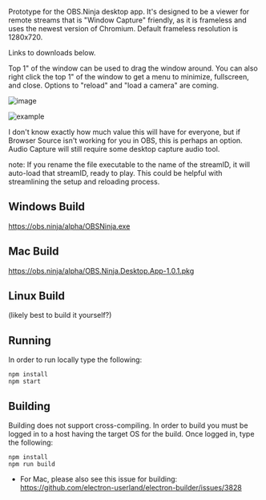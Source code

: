 Prototype for the OBS.Ninja desktop app. It's designed to be a viewer for remote streams that is "Window Capture" friendly, as it is frameless and uses the newest version of Chromium.  Default frameless resolution is 1280x720.

Links to downloads below.

Top 1" of the window can be used to drag the window around. You can also right click the top 1" of the window to get a menu to minimize, fullscreen, and close.  Options to "reload" and "load a camera" are coming.

![image](https://user-images.githubusercontent.com/2575698/80891669-8eacec80-8c93-11ea-8166-0ce6de83c5d0.png)

![example](https://github.com/steveseguin/electroncapture/raw/master/example.jpg)

I don't know exactly how much value this will have for everyone, but if Browser Source isn't working for you in OBS, this is perhaps an option. Audio Capture will still require some desktop capture audio tool.

note: If you rename the file executable to the name of the streamID, it will auto-load that streamID, ready to play. This could be helpful with streamlining the setup and reloading process.

## Windows Build
https://obs.ninja/alpha/OBSNinja.exe

## Mac Build
https://obs.ninja/alpha/OBS.Ninja.Desktop.App-1.0.1.pkg

## Linux Build
(likely best to build it yourself?)


## Running
In order to run locally type the following:

```
npm install
npm start
```

## Building
Building does not support cross-compiling. In order to build you must be logged in to a host having the target OS for the build. Once logged in, type the following:

```
npm install
npm run build
```

* For Mac, please also see this issue for building: https://github.com/electron-userland/electron-builder/issues/3828
